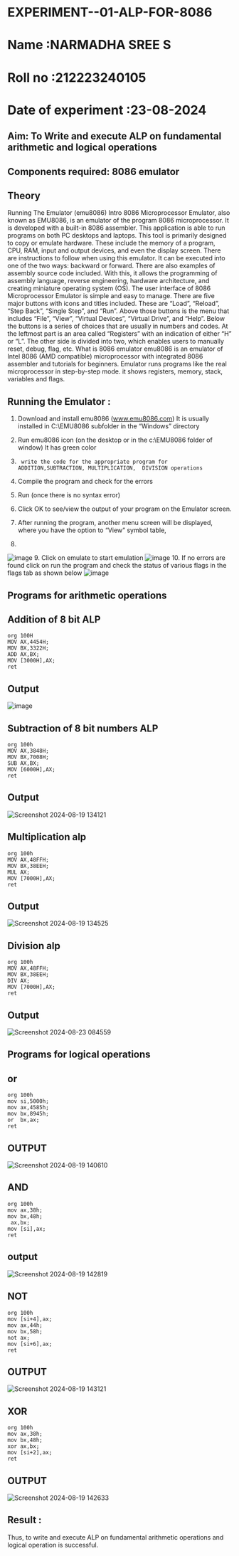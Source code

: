 # EXPERIMENT--01-ALP-FOR-8086
# Name :NARMADHA SREE S
# Roll no :212223240105
# Date of experiment :23-08-2024





## Aim: To Write and execute ALP on fundamental arithmetic and logical operations
## Components required: 8086  emulator 
## Theory 
Running The Emulator (emu8086) Intro 8086 Microprocessor Emulator, also known as EMU8086, is an emulator of the program 8086 microprocessor. It is developed with a built-in 8086 assembler. This application is able to run programs on both PC desktops and laptops. This tool is primarily designed to copy or emulate hardware. These include the memory of a program, CPU, RAM, input and output devices, and even the display screen. There are instructions to follow when using this emulator. It can be executed into one of the two ways: backward or forward. There are also examples of assembly source code included. With this, it allows the programming of assembly language, reverse engineering, hardware architecture, and creating miniature operating system (OS). The user interface of 8086 Microprocessor Emulator is simple and easy to manage. There are five major buttons with icons and titles included. These are “Load”, “Reload”, “Step Back”, “Single Step”, and “Run”. Above those buttons is the menu that includes “File”, “View”, “Virtual Devices”, “Virtual Drive”, and “Help”. Below the buttons is a series of choices that are usually in numbers and codes. At the leftmost part is an area called “Registers” with an indication of either “H” or “L”. The other side is divided into two, which enables users to manually reset, debug, flag, etc. What is 8086 emulator emu8086 is an emulator of Intel 8086 (AMD compatible) microprocessor with integrated 8086 assembler and tutorials for beginners. Emulator runs programs like the real microprocessor in step-by-step mode. it shows registers, memory, stack, variables and flags.


 ## Running the Emulator :
1.	Download and install emu8086 (www.emu8086.com) It is usually installed in C:\EMU8086 subfolder in the “Windows” directory
2.	  Run  emu8086 icon (on the desktop or in the c:\EMU8086 folder of window) It has green color 
 
 
3.		write the code for the appropriate program for ADDITION,SUBTRACTION, MULTIPLICATION,  DIVISION operations 

4.	 Compile the program and check for the errors 
5.	Run (once there is no syntax error) 

6.	Click OK to see/view the output of your program on the Emulator screen. 


7.	After running the program, another menu screen will be displayed, where you have the option to “View” symbol table,
8.	 


![image](https://user-images.githubusercontent.com/36288975/189273263-d65baae9-4b8f-4723-afb3-c0ffa4052b04.png)
9.	Click on emulate to start emulation 
![image](https://user-images.githubusercontent.com/36288975/189273273-9bb36ec1-e2e8-4892-8d35-37707332bfdc.png)
10.	If no errors are found click on run the program and check the status of various flags in the flags tab as shown below 
![image](https://user-images.githubusercontent.com/36288975/189273277-113a2a33-4a40-4ff8-95a5-ecd3a1f504fe.png)
## Programs for arithmetic  operations
## Addition  of 8 bit ALP 
~~~
org 100H
MOV AX,4454H;
MOV BX,3322H;
ADD AX,BX;
MOV [3000H],AX;
ret
~~~
## Output  
 ![image](https://github.com/user-attachments/assets/fd4ac8e1-6bf9-437d-81cb-bd9a73651b42)
## Subtraction   of 8 bit numbers  ALP 
~~~
org 100h
MOV AX,3848H;
MOV BX,7008H;
SUB AX,BX;
MOV [6000H],AX;
ret
~~~
## Output 
![Screenshot 2024-08-19 134121](https://github.com/user-attachments/assets/5b1a7cc3-c4df-4916-b524-febee4eac637)
## Multiplication alp 
~~~
org 100h
MOV AX,48FFH;
MOV BX,38EEH;
MUL AX;
MOV [7000H],AX;
ret
~~~
 ## Output  
 ![Screenshot 2024-08-19 134525](https://github.com/user-attachments/assets/a69d9565-58cf-48fd-a60e-e5f610abe7ab)
## Division alp 
~~~
org 100h
MOV AX,48FFH;
MOV BX,38EEH;
DIV AX;
MOV [7000H],AX;
ret
~~~
## Output  
![Screenshot 2024-08-23 084559](https://github.com/user-attachments/assets/5d7a47e7-e21c-4148-88b8-ac6e914c2fe5)
## Programs for logical  operations
## or
~~~
org 100h
mov si,5000h;
mov ax,4585h;
mov bx,8945h;
or  bx,ax;
ret
~~~
## OUTPUT
![Screenshot 2024-08-19 140610](https://github.com/user-attachments/assets/05abbead-3f49-4067-b191-4973370357ec)
## AND
~~~
org 100h
mov ax,38h;
mov bx,48h;
 ax,bx;
mov [si],ax;
ret
~~~
## output
![Screenshot 2024-08-19 142819](https://github.com/user-attachments/assets/dfd5421f-b3ec-4eb3-8ddf-711dfdb06476)
## NOT
~~~
org 100h
mov [si+4],ax;
mov ax,44h;
mov bx,58h;
not ax;
mov [si+6],ax;
ret
~~~
## OUTPUT
![Screenshot 2024-08-19 143121](https://github.com/user-attachments/assets/274b89a8-336f-45a2-9a63-f352a9963f41)
## XOR
~~~
org 100h
mov ax,38h;
mov bx,48h;
xor ax,bx;
mov [si+2],ax;
ret
~~~
## OUTPUT
![Screenshot 2024-08-19 142633](https://github.com/user-attachments/assets/21b2cc3b-950c-4286-bb2b-45ebb57e9d6f)
## Result :
Thus, to write and execute ALP on fundamental arithmetic operations and logical operation is successful.







